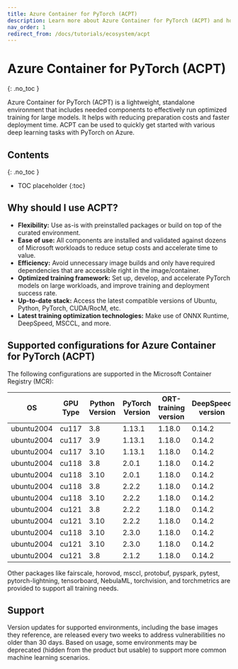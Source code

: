 ```yaml
---
title: Azure Container for PyTorch (ACPT)
description: Learn more about Azure Container for PyTorch (ACPT) and how it utilizes ONNX Runtime
nav_order: 1
redirect_from: /docs/tutorials/ecosystem/acpt
---
```

# Azure Container for PyTorch (ACPT)
{: .no_toc }

Azure Container for PyTorch (ACPT) is a lightweight, standalone environment that includes needed components to effectively run optimized training for large models. It helps with reducing preparation costs and faster deployment time. ACPT can be used to quickly get started with various deep learning tasks with PyTorch on Azure.

## Contents
{: .no_toc }

* TOC placeholder
{:toc}


## Why should I use ACPT?
* **Flexibility:** Use as-is with preinstalled packages or build on top of the curated environment.
* **Ease of use:** All components are installed and validated against dozens of Microsoft workloads to reduce setup costs and accelerate time to value.
* **Efficiency:** Avoid unnecessary image builds and only have required dependencies that are accessible right in the image/container.
* **Optimized training framework:** Set up, develop, and accelerate PyTorch models on large workloads, and improve training and deployment success rate.
* **Up-to-date stack:** Access the latest compatible versions of Ubuntu, Python, PyTorch, CUDA/RocM, etc.
* **Latest training optimization technologies:** Make use of ONNX Runtime, DeepSpeed, MSCCL, and more.

## Supported configurations for Azure Container for PyTorch (ACPT)
The following configurations are supported in the Microsoft Container Registry (MCR):

| OS | GPU Type | Python Version | PyTorch Version | ORT-training version | DeepSpeed version | torch-ort Version | Nebula Version |
| - | - | - | - | - | - | - | - |
|ubuntu2004|cu117|3.8|1.13.1|1.18.0|0.14.2|1.17.0|0.16.13|
|ubuntu2004|cu117|3.9|1.13.1|1.18.0|0.14.2|1.17.0|0.16.13|
|ubuntu2004|cu117|3.10|1.13.1|1.18.0|0.14.2|1.17.0|0.16.13|
|ubuntu2004|cu118|3.8|2.0.1|1.18.0|0.14.2|1.17.0|0.16.13|
|ubuntu2004|cu118|3.10|2.0.1|1.18.0|0.14.2|1.17.0|0.16.13|
|ubuntu2004|cu118|3.8|2.2.2|1.18.0|0.14.2|1.17.0|0.16.13|
|ubuntu2004|cu118|3.10|2.2.2|1.18.0|0.14.2|1.17.0|0.16.13|
|ubuntu2004|cu121|3.8|2.2.2|1.18.0|0.14.2|1.17.0|0.16.13|
|ubuntu2004|cu121|3.10|2.2.2|1.18.0|0.14.2|1.17.0|0.16.13|
|ubuntu2004|cu118|3.10|2.3.0|1.18.0|0.14.2|1.17.0|0.16.13|
|ubuntu2004|cu121|3.10|2.3.0|1.18.0|0.14.2|1.17.0|0.16.13|
|ubuntu2004|cu121|3.8|2.1.2|1.18.0|0.14.2|1.17.0|0.16.13|

Other packages like fairscale, horovod, msccl, protobuf, pyspark, pytest, pytorch-lightning, tensorboard, NebulaML, torchvision, and torchmetrics are provided to support all training needs.

## Support
Version updates for supported environments, including the base images they reference, are released every two weeks to address vulnerabilities no older than 30 days. Based on usage, some environments may be deprecated (hidden from the product but usable) to support more common machine learning scenarios.
